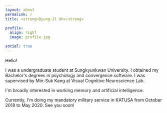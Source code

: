 ```yaml
---
layout: about
permalink: /
title: <strong>Byung-Il Oh</strong>

profile:
  align: right
  image: profile.jpg

social: true
---
```


Hello!

I was a undergraduate student at Sungkyunkwan University. I obtained my Bachelor's degrees in psychology and convergence software. I was supervised by Min-Suk Kang at Visual Cognitive Neuroscience Lab.

I'm broadly interested in working memory and artificial intelligence.

Currently, I'm doing my mandatory military service in KATUSA from October 2018 to May 2020. See you soon!
